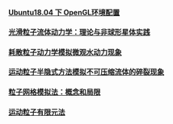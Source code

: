 #### [Ubuntu18.04 下 OpenGL环境配置 ](./opengl-evn.html)

#### [光滑粒子流体动力学：理论与非球形星体实践](./SPH1977.html)

#### [耗散粒子动力学模拟微观水动力现象](./DPD1992.html)

#### [运动粒子半隐式方法模拟不可压缩流体的碎裂现象](./MPS1996.html)

#### [粒子网格模拟法：概念和局限](./PIC2007.html)

#### [运动粒子有限元法](./MPFEM2002.html)

